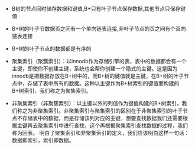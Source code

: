 - B树的节点同时储存数据和键值,B+只有叶子节点保存数据,其他节点只保存键值
- B+树的叶子节数据页之间有一个单向链表连接,非叶子节点的页之间有个双向链表连接
- B+树的叶子节点的数据都是有序的

- 聚集索引（聚簇索引）：以innodb作为存储引擎的表，表中的数据都会有一个主键，即使你不创建主键，系统也会帮你创建一个隐式的主键。这是因为innodb是把数据存放在B+树中的，而B+树的键值就是主键，在B+树的叶子节点中，存储了表中所有的数据。这种以主键作为B+树索引的键值而构建的B+树索引，我们称之为聚集索引。 
- 非聚集索引（非聚簇索引）：以主键以外的列值作为键值构建的B+树索引，我们称之为非聚集索引。非聚集索引与聚集索引的区别在于非聚集索引的叶子节点不存储表中的数据，而是存储该列对应的主键，想要查找数据我们还需要根据主键再去聚集索引中进行查找，这个再根据聚集索引查找数据的过程，我们称为回表。 
明白了聚集索引和非聚集索引的定义，我们应该明白这样一句话：数据即索引，索引即数据。
